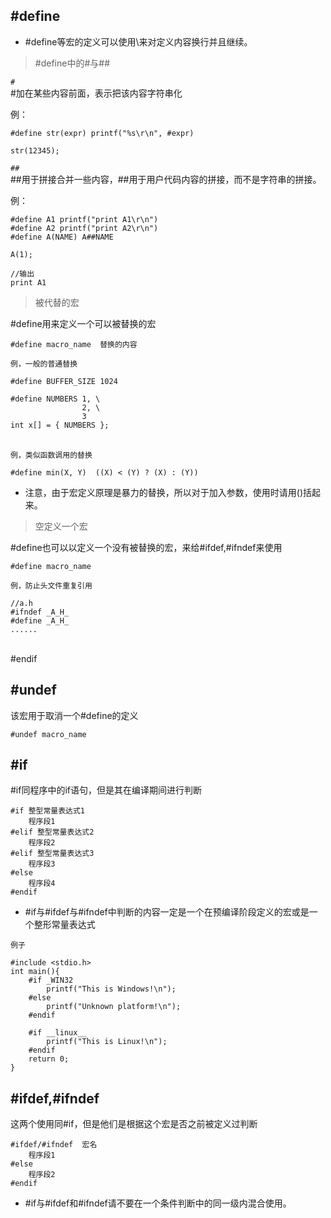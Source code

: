 ## #define
* #define等宏的定义可以使用\来对定义内容换行并且继续。

> #define中的#与##

`#`   
#加在某些内容前面，表示把该内容字符串化

例：


    #define str(expr) printf("%s\r\n", #expr)
    
    str(12345);

`##`  
##用于拼接合并一些内容，##用于用户代码内容的拼接，而不是字符串的拼接。  

例： 

    #define A1 printf("print A1\r\n")
    #define A2 printf("print A2\r\n")
    #define A(NAME) A##NAME
    
    A(1);
    
    //输出
    print A1

> 被代替的宏

#define用来定义一个可以被替换的宏

    #define macro_name  替换的内容

`例，一般的普通替换`

    #define BUFFER_SIZE 1024
    
    #define NUMBERS 1, \
                    2, \
                    3
    int x[] = { NUMBERS };


​    
`例，类似函数调用的替换`    

    #define min(X, Y)  ((X) < (Y) ? (X) : (Y))

* 注意，由于宏定义原理是暴力的替换，所以对于加入参数，使用时请用()括起来。
  
> 空定义一个宏

#define也可以以定义一个没有被替换的宏，来给#ifdef,#ifndef来使用

    #define macro_name

`例，防止头文件重复引用`  

    //a.h
    #ifndef _A_H_
    #define _A_H_
    ......


​    
    #endif

## #undef
该宏用于取消一个#define的定义

    #undef macro_name

## #if
#if同程序中的if语句，但是其在编译期间进行判断

    #if 整型常量表达式1
        程序段1
    #elif 整型常量表达式2
        程序段2
    #elif 整型常量表达式3
        程序段3
    #else
        程序段4
    #endif

* #if与#ifdef与#ifndef中判断的内容一定是一个在预编译阶段定义的宏或是一个整形常量表达式

`例子`

    #include <stdio.h>
    int main(){
        #if _WIN32
            printf("This is Windows!\n");
        #else
            printf("Unknown platform!\n");
        #endif
       
        #if __linux__
            printf("This is Linux!\n");
        #endif
        return 0;
    }

## #ifdef,#ifndef
这两个使用同#if，但是他们是根据这个宏是否之前被定义过判断

    #ifdef/#ifndef  宏名
        程序段1
    #else
        程序段2
    #endif

* #if与#ifdef和#ifndef请不要在一个条件判断中的同一级内混合使用。